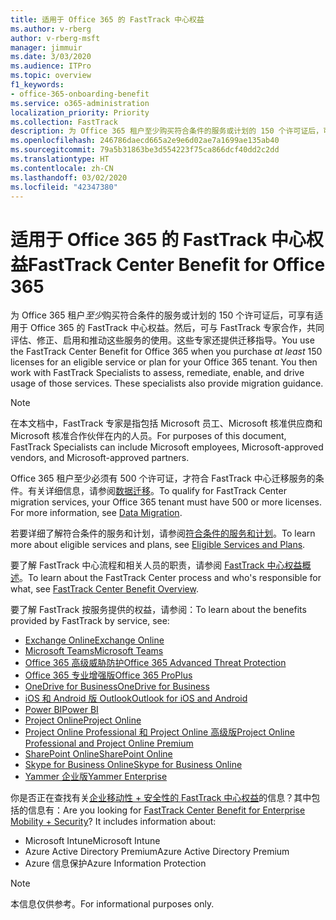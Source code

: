 ```yaml
---
title: 适用于 Office 365 的 FastTrack 中心权益
ms.author: v-rberg
author: v-rberg-msft
manager: jimmuir
ms.date: 3/03/2020
ms.audience: ITPro
ms.topic: overview
f1_keywords:
- office-365-onboarding-benefit
ms.service: o365-administration
localization_priority: Priority
ms.collection: FastTrack
description: 为 Office 365 租户至少购买符合条件的服务或计划的 150 个许可证后，可享有适用于 Office 365 的 FastTrack 中心权益。然后，可与 FastTrack 专家合作，共同评估、修正、启用和推动这些服务的使用。这些专家还提供迁移指导。
ms.openlocfilehash: 246786daecd665a2e9e6d02ae7a1699ae135ab40
ms.sourcegitcommit: 79a5b31863be3d554223f75ca866dcf40dd2c2dd
ms.translationtype: HT
ms.contentlocale: zh-CN
ms.lasthandoff: 03/02/2020
ms.locfileid: "42347380"
---
```

# <a name="fasttrack-center-benefit-for-office-365"></a><span data-ttu-id="40e45-105">适用于 Office 365 的 FastTrack 中心权益</span><span class="sxs-lookup"><span data-stu-id="40e45-105">FastTrack Center Benefit for Office 365</span></span>

<span data-ttu-id="40e45-p102">为 Office 365 租户*至少*购买符合条件的服务或计划的 150 个许可证后，可享有适用于 Office 365 的 FastTrack 中心权益。然后，可与 FastTrack 专家合作，共同评估、修正、启用和推动这些服务的使用。这些专家还提供迁移指导。</span><span class="sxs-lookup"><span data-stu-id="40e45-p102">You use the FastTrack Center Benefit for Office 365 when you purchase  *at least*  150 licenses for an eligible service or plan for your Office 365 tenant. You then work with FastTrack Specialists to assess, remediate, enable, and drive usage of those services. These specialists also provide migration guidance.</span></span> 
  
> [!NOTE]
> <span data-ttu-id="40e45-109">在本文档中，FastTrack 专家是指包括 Microsoft 员工、Microsoft 核准供应商和 Microsoft 核准合作伙伴在内的人员。</span><span class="sxs-lookup"><span data-stu-id="40e45-109">For purposes of this document, FastTrack Specialists can include Microsoft employees, Microsoft-approved vendors, and Microsoft-approved partners.</span></span> 
  
<span data-ttu-id="40e45-p103">Office 365 租户至少必须有 500 个许可证，才符合 FastTrack 中心迁移服务的条件。有关详细信息，请参阅[数据迁移](O365-data-migration.md)。</span><span class="sxs-lookup"><span data-stu-id="40e45-p103">To qualify for FastTrack Center migration services, your Office 365 tenant must have 500 or more licenses. For more information, see [Data Migration](O365-data-migration.md).</span></span>
  
<span data-ttu-id="40e45-112">若要详细了解符合条件的服务和计划，请参阅[符合条件的服务和计划](M365-eligible-services-and-plans.md)。</span><span class="sxs-lookup"><span data-stu-id="40e45-112">To learn more about eligible services and plans, see [Eligible Services and Plans](M365-eligible-services-and-plans.md).</span></span>
  
<span data-ttu-id="40e45-113">要了解 FastTrack 中心流程和相关人员的职责，请参阅 [FastTrack 中心权益概述](O365-fasttrack-benefit-overview.md)。</span><span class="sxs-lookup"><span data-stu-id="40e45-113">To learn about the FastTrack Center process and who's responsible for what, see [FastTrack Center Benefit Overview](O365-fasttrack-benefit-overview.md).</span></span>

<span data-ttu-id="40e45-114">要了解 FastTrack 按服务提供的权益，请参阅：</span><span class="sxs-lookup"><span data-stu-id="40e45-114">To learn about the benefits provided by FastTrack by service, see:</span></span>

- [<span data-ttu-id="40e45-115">Exchange Online</span><span class="sxs-lookup"><span data-stu-id="40e45-115">Exchange Online</span></span>](O365-fasttrack-responsibilities.md#exchange-online)
- [<span data-ttu-id="40e45-116">Microsoft Teams</span><span class="sxs-lookup"><span data-stu-id="40e45-116">Microsoft Teams</span></span>](O365-fasttrack-responsibilities.md#microsoft-teams)
- [<span data-ttu-id="40e45-117">Office 365 高级威胁防护</span><span class="sxs-lookup"><span data-stu-id="40e45-117">Office 365 Advanced Threat Protection</span></span>](O365-fasttrack-responsibilities.md#office-365-advanced-threat-protection)
- [<span data-ttu-id="40e45-118">Office 365 专业增强版</span><span class="sxs-lookup"><span data-stu-id="40e45-118">Office 365 ProPlus</span></span>](O365-fasttrack-responsibilities.md#office-365-proplus)
- [<span data-ttu-id="40e45-119">OneDrive for Business</span><span class="sxs-lookup"><span data-stu-id="40e45-119">OneDrive for Business</span></span>](O365-fasttrack-responsibilities.md#onedrive-for-business)
- [<span data-ttu-id="40e45-120">iOS 和 Android 版 Outlook</span><span class="sxs-lookup"><span data-stu-id="40e45-120">Outlook for iOS and Android</span></span>](O365-fasttrack-responsibilities.md#outlook-for-ios-and-android)
- [<span data-ttu-id="40e45-121">Power BI</span><span class="sxs-lookup"><span data-stu-id="40e45-121">Power BI</span></span>](O365-fasttrack-responsibilities.md#power-bi)
- [<span data-ttu-id="40e45-122">Project Online</span><span class="sxs-lookup"><span data-stu-id="40e45-122">Project Online</span></span>](O365-fasttrack-responsibilities.md#project-online)
- [<span data-ttu-id="40e45-123">Project Online Professional 和 Project Online 高级版</span><span class="sxs-lookup"><span data-stu-id="40e45-123">Project Online Professional and Project Online Premium</span></span>](O365-fasttrack-responsibilities.md#project-online-professional-and-project-online-premium)
- [<span data-ttu-id="40e45-124">SharePoint Online</span><span class="sxs-lookup"><span data-stu-id="40e45-124">SharePoint Online</span></span>](O365-fasttrack-responsibilities.md#sharepoint-online)
- [<span data-ttu-id="40e45-125">Skype for Business Online</span><span class="sxs-lookup"><span data-stu-id="40e45-125">Skype for Business Online</span></span>](O365-fasttrack-responsibilities.md#skype-for-business-online)
- [<span data-ttu-id="40e45-126">Yammer 企业版</span><span class="sxs-lookup"><span data-stu-id="40e45-126">Yammer Enterprise</span></span>](O365-fasttrack-responsibilities.md#yammer-enterprise)
  
<span data-ttu-id="40e45-p104">你是否正在查找有关[企业移动性 + 安全性的 FastTrack 中心权益](EMS-fasttrack-benefit-for-EMS.md)的信息？其中包括的信息有：</span><span class="sxs-lookup"><span data-stu-id="40e45-p104">Are you looking for [FastTrack Center Benefit for Enterprise Mobility + Security](EMS-fasttrack-benefit-for-EMS.md)? It includes information about:</span></span>
  
- <span data-ttu-id="40e45-129">Microsoft Intune</span><span class="sxs-lookup"><span data-stu-id="40e45-129">Microsoft Intune</span></span>    
- <span data-ttu-id="40e45-130">Azure Active Directory Premium</span><span class="sxs-lookup"><span data-stu-id="40e45-130">Azure Active Directory Premium</span></span> 
- <span data-ttu-id="40e45-131">Azure 信息保护</span><span class="sxs-lookup"><span data-stu-id="40e45-131">Azure Information Protection</span></span>
    
> [!NOTE]
> <span data-ttu-id="40e45-132">本信息仅供参考。</span><span class="sxs-lookup"><span data-stu-id="40e45-132">For informational purposes only.</span></span> 
